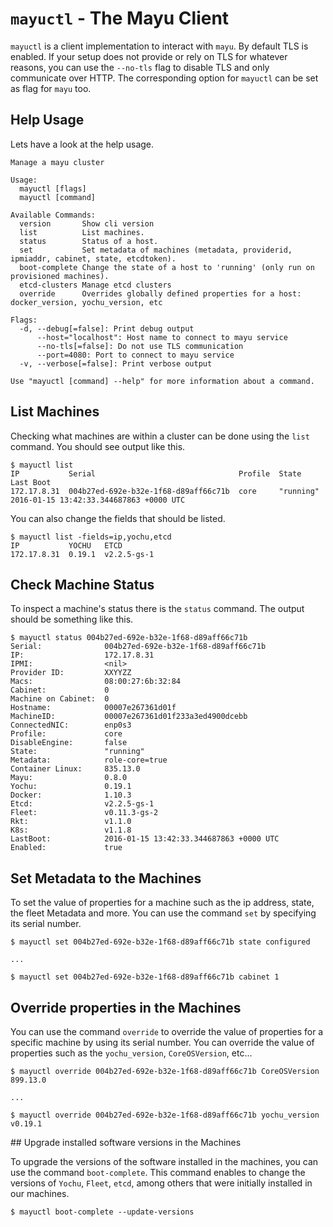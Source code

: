 # `mayuctl` - The Mayu Client

`mayuctl` is a client implementation to interact with `mayu`. By default TLS
is enabled. If your setup does not provide or rely on TLS for whatever reasons,
you can use the `--no-tls` flag to disable TLS and only communicate over
HTTP. The corresponding option for `mayuctl` can be set as flag for `mayu` too.

## Help Usage

Lets have a look at the help usage.

```nohighlight
Manage a mayu cluster

Usage:
  mayuctl [flags]
  mayuctl [command]

Available Commands:
  version       Show cli version
  list          List machines.
  status        Status of a host.
  set           Set metadata of machines (metadata, providerid, ipmiaddr, cabinet, state, etcdtoken).
  boot-complete Change the state of a host to 'running' (only run on provisioned machines).
  etcd-clusters Manage etcd clusters
  override      Overrides globally defined properties for a host: docker_version, yochu_version, etc

Flags:
  -d, --debug[=false]: Print debug output
      --host="localhost": Host name to connect to mayu service
      --no-tls[=false]: Do not use TLS communication
      --port=4080: Port to connect to mayu service
  -v, --verbose[=false]: Print verbose output

Use "mayuctl [command] --help" for more information about a command.
```

## List Machines

Checking what machines are within a cluster can be done using the `list`
command. You should see output like this.

```nohighlight
$ mayuctl list
IP           Serial                                Profile  State      Last Boot
172.17.8.31  004b27ed-692e-b32e-1f68-d89aff66c71b  core     "running"  2016-01-15 13:42:33.344687863 +0000 UTC
```

You can also change the fields that should be listed.

```nohighlight
$ mayuctl list -fields=ip,yochu,etcd
IP           YOCHU   ETCD
172.17.8.31  0.19.1  v2.2.5-gs-1
```

## Check Machine Status

To inspect a machine's status there is the `status` command. The output should
be something like this.

```nohighlight
$ mayuctl status 004b27ed-692e-b32e-1f68-d89aff66c71b
Serial:              004b27ed-692e-b32e-1f68-d89aff66c71b
IP:                  172.17.8.31
IPMI:                <nil>
Provider ID:         XXYYZZ
Macs:                08:00:27:6b:32:84
Cabinet:             0
Machine on Cabinet:  0
Hostname:            00007e267361d01f
MachineID:           00007e267361d01f233a3ed4900dcebb
ConnectedNIC:        enp0s3
Profile:             core
DisableEngine:       false
State:               "running"
Metadata:            role-core=true
Container Linux:     835.13.0
Mayu:                0.8.0
Yochu:               0.19.1
Docker:              1.10.3
Etcd:                v2.2.5-gs-1
Fleet:               v0.11.3-gs-2
Rkt:                 v1.1.0
K8s:                 v1.1.8
LastBoot:            2016-01-15 13:42:33.344687863 +0000 UTC
Enabled:             true
```

## Set Metadata to the Machines

To set the value of properties for a machine such as the ip address, state, the
fleet Metadata and more. You can use the command `set` by specifying its serial
number.

```nohighlight
$ mayuctl set 004b27ed-692e-b32e-1f68-d89aff66c71b state configured

...

$ mayuctl set 004b27ed-692e-b32e-1f68-d89aff66c71b cabinet 1
```


## Override properties in the Machines

You can use the command `override` to override the value of properties for a
specific machine by using its serial number. You can override the value of properties
such as the `yochu_version`, `CoreOSVersion`, etc...

```nohighlight
$ mayuctl override 004b27ed-692e-b32e-1f68-d89aff66c71b CoreOSVersion 899.13.0

...

$ mayuctl override 004b27ed-692e-b32e-1f68-d89aff66c71b yochu_version v0.19.1
```

## Upgrade installed software versions in the Machines

To upgrade the versions of the software installed in the machines, you can use
the command `boot-complete`. This command enables to change the versions of
`Yochu`, `Fleet`, `etcd`, among others that were initially installed in our machines.

```nohighlight
$ mayuctl boot-complete --update-versions

```
